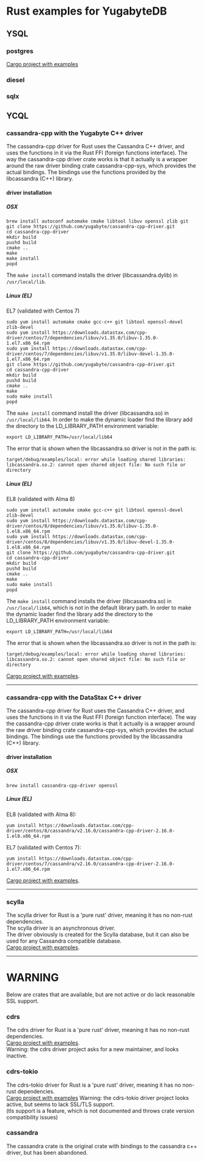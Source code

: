 # Rust examples for YugabyteDB

## YSQL
### postgres
[Cargo project with examples](postgres)
### diesel
### sqlx

## YCQL
### cassandra-cpp with the Yugabyte C++ driver
The cassandra-cpp driver for Rust uses the Cassandra C++ driver, and uses the functions in it via the Rust FFI (foreign functions interface).
The way the cassandra-cpp driver crate works is that it actually is a wrapper around the raw driver binding crate cassandra-cpp-sys, which provides the actual bindings.
The bindings use the functions provided by the libcassandra (C++) library.

#### driver installation
##### OSX
```shell
brew install autoconf automake cmake libtool libuv openssl zlib git
git clone https://github.com/yugabyte/cassandra-cpp-driver.git
cd cassandra-cpp-driver
mkdir build
pushd build
cmake ..
make
make install
popd
```
The `make install` command installs the driver (libcassandra.dylib) in `/usr/local/lib`.
##### Linux (EL)
EL7 (validated with Centos 7)
```shell
sudo yum install automake cmake gcc-c++ git libtool openssl-devel zlib-devel
sudo yum install https://downloads.datastax.com/cpp-driver/centos/7/dependencies/libuv/v1.35.0/libuv-1.35.0-1.el7.x86_64.rpm
sudo yum install https://downloads.datastax.com/cpp-driver/centos/7/dependencies/libuv/v1.35.0/libuv-devel-1.35.0-1.el7.x86_64.rpm
git clone https://github.com/yugabyte/cassandra-cpp-driver.git
cd cassandra-cpp-driver
mkdir build
pushd build
cmake ..
make
sudo make install
popd
```
The `make install` command install the driver (libcassandra.so) in `/usr/local/lib64`.
In order to make the dynamic loader find the library add the directory to the LD_LIBRARY_PATH environment variable:
```shell
export LD_LIBRARY_PATH=/usr/local/lib64
```
The error that is shown when the libcassandra.so driver is not in the path is:
```
target/debug/examples/local: error while loading shared libraries: libcassandra.so.2: cannot open shared object file: No such file or directory
```
##### Linux (EL)
EL8 (validated with Alma 8)
```shell
sudo yum install automake cmake gcc-c++ git libtool openssl-devel zlib-devel
sudo yum install https://downloads.datastax.com/cpp-driver/centos/8/dependencies/libuv/v1.35.0/libuv-1.35.0-1.el8.x86_64.rpm
sudo yum install https://downloads.datastax.com/cpp-driver/centos/8/dependencies/libuv/v1.35.0/libuv-devel-1.35.0-1.el8.x86_64.rpm
git clone https://github.com/yugabyte/cassandra-cpp-driver.git
cd cassandra-cpp-driver
mkdir build
pushd build
cmake ..
make
sudo make install
popd
```
The `make install` command installs the driver (libcassandra.so) in `/usr/local/lib64`, which is not in the default library path.
In order to make the dynamic loader find the library add the directory to the LD_LIBRARY_PATH environment variable:
```shell
export LD_LIBRARY_PATH=/usr/local/lib64
```
The error that is shown when the libcassandra.so driver is not in the path is:
```
target/debug/examples/local: error while loading shared libraries: libcassandra.so.2: cannot open shared object file: No such file or directory
```
[Cargo project with examples](cassandra-cpp).

----
### cassandra-cpp with the DataStax C++ driver
The cassandra-cpp driver for Rust uses the Cassandra C++ driver, and uses the functions in it via the Rust FFI (foreign function interface).
The way the cassandra-cpp driver crate works is that it actually is a wrapper around the raw driver binding crate cassandra-cpp-sys, which provides the actual bindings.
The bindings use the functions provided by the libcassandra (C++) library.

#### driver installation
##### OSX
```shell
brew install cassandra-cpp-driver openssl
```
##### Linux (EL)
EL8 (validated with Alma 8):
```shell
yum install https://downloads.datastax.com/cpp-driver/centos/8/cassandra/v2.16.0/cassandra-cpp-driver-2.16.0-1.el8.x86_64.rpm
```
EL7 (validated with Centos 7):
```shell
yum install https://downloads.datastax.com/cpp-driver/centos/7/cassandra/v2.16.0/cassandra-cpp-driver-2.16.0-1.el7.x86_64.rpm
```
[Cargo project with examples](cassandra-cpp).  

----
### scylla
The scylla driver for Rust is a 'pure rust' driver, meaning it has no non-rust dependencies.  
The scylla driver is an asynchronous driver.  
The driver obviously is created for the Scylla database, but it can also be used for any Cassandra compatible database.  
[Cargo project with examples](scylla).

---
# WARNING
Below are crates that are available, but are not active or do lack reasonable SSL support.

### cdrs
The cdrs driver for Rust is a 'pure rust' driver, meaning it has no non-rust dependencies.  
[Cargo project with examples](cdrs).  
Warning: the cdrs driver project asks for a new maintainer, and looks inactive.

### cdrs-tokio
The cdrs-tokio driver for Rust is a 'pure rust' driver, meaning it has no non-rust dependencies.  
[Cargo project with examples](cdrs_tokio)
Warning: the cdrs-tokio driver project looks active, but seems to lack SSL/TLS support.  
(tls support is a feature, which is not documented and throws crate version compatibility issues)

### cassandra
The cassandra crate is the original crate with bindings to the cassandra c++ driver, but has been abandoned.